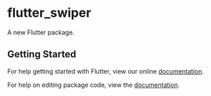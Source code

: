 # flutter_swiper

A new Flutter package.

## Getting Started

For help getting started with Flutter, view our online [documentation](https://flutter.io/).

For help on editing package code, view the [documentation](https://flutter.io/developing-packages/).
